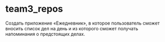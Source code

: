 # team3_repos
Создать приложение «Ежедневник», в которое пользователь сможет вносить список дел на день и из которого сможет получать напоминания о предстоящих делах.
